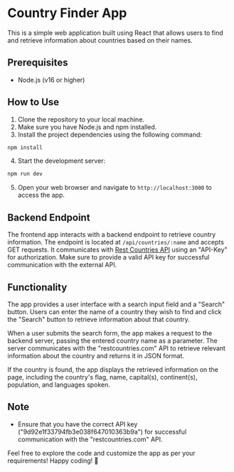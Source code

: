 # Country Finder App

This is a simple web application built using React that allows users to find and retrieve information about countries based on their names.

## Prerequisites

- Node.js (v16 or higher)

## How to Use

1. Clone the repository to your local machine.
2. Make sure you have Node.js and npm installed.
3. Install the project dependencies using the following command:

```bash
npm install
```

4. Start the development server:

```bash
npm run dev
```

5. Open your web browser and navigate to `http://localhost:3000` to access the app.

## Backend Endpoint

The frontend app interacts with a backend endpoint to retrieve country information. The endpoint is located at `/api/countries/:name` and accepts GET requests. It communicates with [Rest Countries API](https://restcountries.com/) using an "API-Key" for authorization. Make sure to provide a valid API key for successful communication with the external API.

## Functionality

The app provides a user interface with a search input field and a "Search" button. Users can enter the name of a country they wish to find and click the "Search" button to retrieve information about that country.

When a user submits the search form, the app makes a request to the backend server, passing the entered country name as a parameter. The server communicates with the "restcountries.com" API to retrieve relevant information about the country and returns it in JSON format.

If the country is found, the app displays the retrieved information on the page, including the country's flag, name, capital(s), continent(s), population, and languages spoken.

## Note

- Ensure that you have the correct API key ("9d92e1f33794fb3e038f647010363b9a") for successful communication with the "restcountries.com" API.

Feel free to explore the code and customize the app as per your requirements! Happy coding! 🚀
